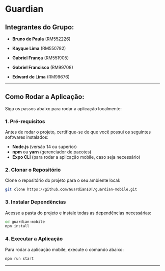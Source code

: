 # Guardian

## Integrantes do Grupo:

- **Bruno de Paula** (RM552226)

- **Kayque Lima** (RM550782)

- **Gabriel França** (RM551905)
  
- **Gabriel Francisco** (RM99708)

- **Edward de Lima** (RM98676)

---

## Como Rodar a Aplicação:

Siga os passos abaixo para rodar a aplicação localmente:

### 1. Pré-requisitos

Antes de rodar o projeto, certifique-se de que você possui os seguintes softwares instalados:

- **Node.js** (versão 14 ou superior)
- **npm** ou **yarn** (gerenciador de pacotes)
- **Expo CLI** (para rodar a aplicação mobile, caso seja necessário)

### 2. Clonar o Repositório

Clone o repositório do projeto para o seu ambiente local:

```bash
git clone https://github.com/GuardianIOT/guardian-mobile.git
```

### 3. Instalar Dependências

Acesse a pasta do projeto e instale todas as dependências necessárias:

```bash
cd guardian-mobile
npm install
```

### 4. Executar a Aplicação

Para rodar a aplicação mobile, execute o comando abaixo:

```bash
npm run start
```

---
